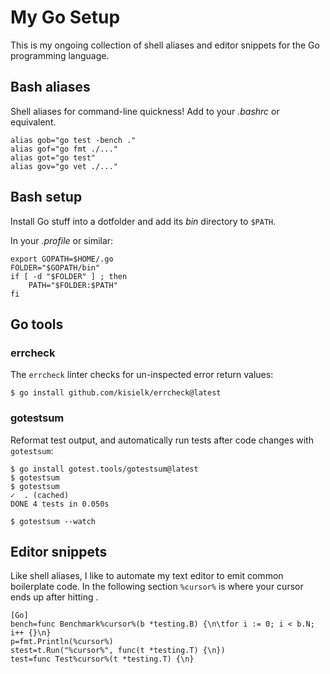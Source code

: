 
# My Go Setup

This is my ongoing collection of shell aliases and editor snippets for the
Go programming language.


## Bash aliases

Shell aliases for command-line quickness! Add to your *.bashrc* or equivalent.

	alias gob="go test -bench ."
	alias gof="go fmt ./..."
	alias got="go test"
	alias gov="go vet ./..."


## Bash setup

Install Go stuff into a dotfolder and add its *bin* directory to `$PATH`.

In your *.profile* or similar:

	export GOPATH=$HOME/.go
	FOLDER="$GOPATH/bin"
	if [ -d "$FOLDER" ] ; then
		PATH="$FOLDER:$PATH"
	fi


## Go tools

### errcheck

The `errcheck` linter checks for un-inspected error return values:

	$ go install github.com/kisielk/errcheck@latest

### gotestsum

Reformat test output, and automatically run tests after code changes
with `gotestsum`:

	$ go install gotest.tools/gotestsum@latest
	$ gotestsum
	$ gotestsum
	✓  . (cached)
	DONE 4 tests in 0.050s

	$ gotestsum --watch


## Editor snippets

Like shell aliases, I like to automate my text editor to emit common
boilerplate code. In the following section `%cursor%` is where your cursor
ends up after hitting *<tab>*.

	[Go]
	bench=func Benchmark%cursor%(b *testing.B) {\n\tfor i := 0; i < b.N; i++ {}\n}
	p=fmt.Println(%cursor%)
	stest=t.Run("%cursor%", func(t *testing.T) {\n})
	test=func Test%cursor%(t *testing.T) {\n}
